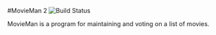 #MovieMan 2 ![Build Status](https://travis-ci.org/simon-andrews/movieman2.svg?branch=master)

MovieMan is a program for maintaining and voting on a list of movies.